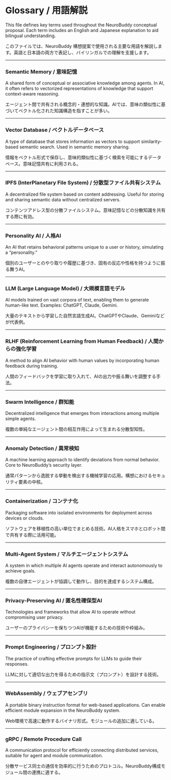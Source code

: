 # Glossary / 用語解説

This file defines key terms used throughout the NeuroBuddy conceptual proposal. Each term includes an English and Japanese explanation to aid bilingual understanding.

このファイルでは、NeuroBuddy 構想提案で使用される主要な用語を解説します。英語と日本語の両方で表記し、バイリンガルでの理解を支援します。

---

### Semantic Memory / 意味記憶

A shared form of conceptual or associative knowledge among agents. In AI, it often refers to vectorized representations of knowledge that support context-aware reasoning.

エージェント間で共有される概念的・連想的な知識。AIでは、意味の類似性に基づいてベクトル化された知識構造を指すことが多い。

---

### Vector Database / ベクトルデータベース

A type of database that stores information as vectors to support similarity-based semantic search. Used in semantic memory sharing.

情報をベクトル形式で保存し、意味的類似性に基づく検索を可能にするデータベース。意味記憶共有に利用される。

---

### IPFS (InterPlanetary File System) / 分散型ファイル共有システム

A decentralized file system based on content addressing. Useful for storing and sharing semantic data without centralized servers.

コンテンツアドレス型の分散ファイルシステム。意味記憶などの分散知識を共有する際に有効。

---

### Personality AI / 人格AI

An AI that retains behavioral patterns unique to a user or history, simulating a “personality.”

個別のユーザーとのやり取りや履歴に基づき、固有の反応や性格を持つように振る舞うAI。

---

### LLM (Large Language Model) / 大規模言語モデル

AI models trained on vast corpora of text, enabling them to generate human-like text. Examples: ChatGPT, Claude, Gemini.

大量のテキストから学習した自然言語生成AI。ChatGPTやClaude、Geminiなどが代表例。

---

### RLHF (Reinforcement Learning from Human Feedback) / 人間からの強化学習

A method to align AI behavior with human values by incorporating human feedback during training.

人間のフィードバックを学習に取り入れて、AIの出力や振る舞いを調整する手法。

---

### Swarm Intelligence / 群知能

Decentralized intelligence that emerges from interactions among multiple simple agents.

複数の単純なエージェント間の相互作用によって生まれる分散型知性。

---

### Anomaly Detection / 異常検知

A machine learning approach to identify deviations from normal behavior. Core to NeuroBuddy’s security layer.

通常パターンから逸脱する挙動を検出する機械学習の応用。構想におけるセキュリティ要素の中核。

---

### Containerization / コンテナ化

Packaging software into isolated environments for deployment across devices or clouds.

ソフトウェアを移植性の高い単位でまとめる技術。AI人格をスマホとロボット間で共有する際に活用可能。

---

### Multi-Agent System / マルチエージェントシステム

A system in which multiple AI agents operate and interact autonomously to achieve goals.

複数の自律エージェントが協調して動作し、目的を達成するシステム構成。

---

### Privacy-Preserving AI / 匿名性確保型AI

Technologies and frameworks that allow AI to operate without compromising user privacy.

ユーザーのプライバシーを保ちつつAIが機能するための技術や枠組み。

---

### Prompt Engineering / プロンプト設計

The practice of crafting effective prompts for LLMs to guide their responses.

LLMに対して適切な出力を得るための指示文（プロンプト）を設計する技術。

---

### WebAssembly / ウェブアセンブリ

A portable binary instruction format for web-based applications. Can enable efficient module expansion in the NeuroBuddy system.

Web環境で高速に動作するバイナリ形式。モジュールの追加に適している。

---

### gRPC / Remote Procedure Call

A communication protocol for efficiently connecting distributed services, suitable for agent and module communication.

分散サービス同士の通信を効率的に行うためのプロトコル。NeuroBuddy構成モジュール間の連携に適する。


